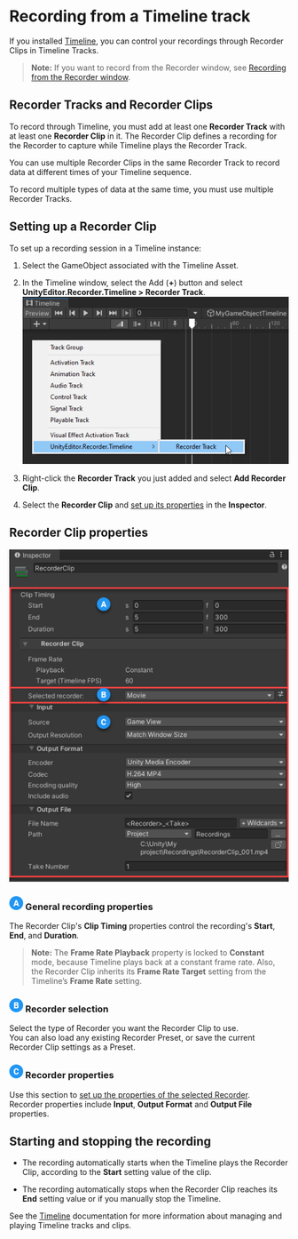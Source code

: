 # Recording from a Timeline track

If you installed [Timeline](https://docs.unity3d.com/Packages/com.unity.timeline@latest), you can control your recordings through Recorder Clips in Timeline Tracks.

> **Note:** If you want to record from the Recorder window, see [Recording from the Recorder window](RecordingRecorderWindow.md).

## Recorder Tracks and Recorder Clips

To record through Timeline, you must add at least one **Recorder Track** with at least one  **Recorder Clip** in it. The Recorder Clip defines a recording for the Recorder to capture while Timeline plays the Recorder Track.

You can use multiple Recorder Clips in the same Recorder Track to record data at different times of your Timeline sequence.

To record multiple types of data at the same time, you must use multiple Recorder Tracks.

## Setting up a Recorder Clip

To set up a recording session in a Timeline instance:

1. Select the GameObject associated with the Timeline Asset.

1. In the Timeline window, select the Add (**+**) button and select **UnityEditor.Recorder.Timeline > Recorder Track**.
   <br />![Adding a Recorder Track in Timeline.](Images/TimelineRecorderTrack.png)

1. Right-click the **Recorder Track** you just added and select **Add Recorder Clip**.

1. Select the **Recorder Clip** and [set up its properties](#recorder-clip-properties) in the **Inspector**.

## Recorder Clip properties

![](Images/RecorderClip.png)

### ![](Images/Label-A.png) General recording properties

The Recorder Clip's **Clip Timing** properties control the recording's **Start**, **End**, and **Duration**.

>**Note:** The **Frame Rate Playback** property is locked to **Constant** mode, because Timeline plays back at a constant frame rate. Also, the Recorder Clip inherits its **Frame Rate Target** setting from the Timeline’s **Frame Rate** setting.

### ![](Images/Label-B.png) Recorder selection

Select the type of Recorder you want the Recorder Clip to use.
<br />You can also load any existing Recorder Preset, or save the current Recorder Clip settings as a Preset.

### ![](Images/Label-C.png) Recorder properties

Use this section to [set up the properties of the selected Recorder](RecorderProperties.md).
<br />Recorder properties include **Input**, **Output Format** and **Output File** properties.

## Starting and stopping the recording

- The recording automatically starts when the Timeline plays the Recorder Clip, according to the **Start** setting value of the clip.

- The recording automatically stops when the Recorder Clip reaches its **End** setting value or if you manually stop the Timeline.

See the [Timeline](https://docs.unity3d.com/Packages/com.unity.timeline@latest) documentation for more information about managing and playing Timeline tracks and clips.
